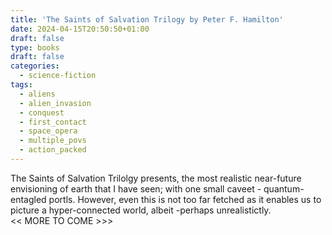 ```yaml
---
title: 'The Saints of Salvation Trilogy by Peter F. Hamilton'
date: 2024-04-15T20:50:50+01:00
draft: false
type: books
draft: false
categories:
  - science-fiction
tags:
  - aliens
  - alien_invasion
  - conquest
  - first_contact
  - space_opera
  - multiple_povs
  - action_packed
---
```

The Saints of Salvation Trilolgy presents, the most realistic near-future envisioning of earth that I have seen; with one small caveet - quantum-entagled portls. However, even this is not too far fetched as it enables us to picture a hyper-connected world, albeit -perhaps unrealistictly.  
<< MORE TO COME >>>